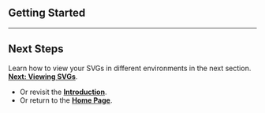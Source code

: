 ## Getting Started


---

## **Next Steps**

Learn how to view your SVGs in different environments in the next section.  
**[Next: Viewing SVGs](./3viewing-svg.md)**.

- Or revisit the **[Introduction](./1introduction.md)**.  
- Or return to the **[Home Page](./README.md)**.  